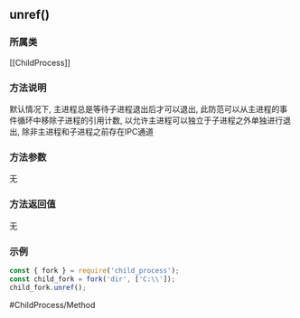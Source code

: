 ## unref()
### 所属类
[[ChildProcess]]

### 方法说明
默认情况下, 主进程总是等待子进程退出后才可以退出, 此防范可以从主进程的事件循环中移除子进程的引用计数, 以允许主进程可以独立于子进程之外单独进行退出, 除非主进程和子进程之前存在IPC通道

### 方法参数
无

### 方法返回值
无

### 示例
```javascript
const { fork } = require('child_process');
const child_fork = fork('dir', ['C:\\']);
child_fork.unref();
```

#ChildProcess/Method